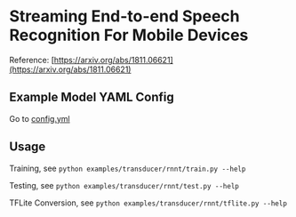 # Streaming End-to-end Speech Recognition For Mobile Devices

Reference: [https://arxiv.org/abs/1811.06621](https://arxiv.org/abs/1811.06621)

## Example Model YAML Config

Go to [config.yml](./config.yml)

## Usage

Training, see `python examples/transducer/rnnt/train.py --help`

Testing, see `python examples/transducer/rnnt/test.py --help`

TFLite Conversion, see `python examples/transducer/rnnt/tflite.py --help`